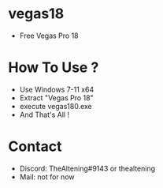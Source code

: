# vegas18
  - Free Vegas Pro 18
# How To Use ?
  - Use Windows 7-11 x64
  - Extract "Vegas Pro 18"
  - execute vegas180.exe
  - And That's All !
# Contact 
  - Discord: TheAltening#9143 or thealtening
  - Mail: not for now
